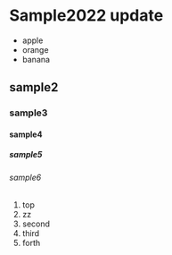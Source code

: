 # Sample2022 update

- apple
- orange
- banana

## sample2
### sample3
#### sample4
##### sample5
###### sample6

1. top
1. zz
1. second
1. third
2. forth

